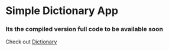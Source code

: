 # Simple Dictionary App
### Its the compiled version full code to be available soon

Check out [Dictionary](https://Suman2023.github.io/)
